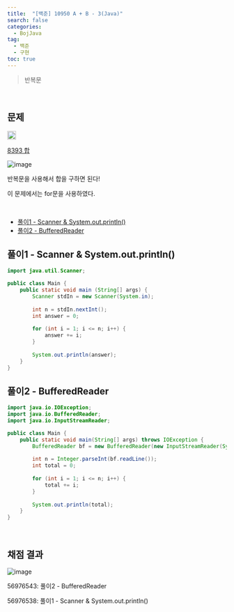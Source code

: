 ```yaml
---
title:  "[백준] 10950 A + B - 3(Java)"
search: false
categories: 
  - BojJava
tag:
  - 백준
  - 구현
toc: true
---
```


> 반복문

<br>

## 문제
<img src="https://static.solved.ac/tier_small/1.svg" width="20px"/>

[8393 합](https://www.acmicpc.net/problem/8393)

![image](https://user-images.githubusercontent.com/87406514/223183803-c1136f7e-f65b-4b5b-9bed-22ece88c81e3.png)

반복문을 사용해서 합을 구하면 된다!

이 문제에서는 for문을 사용하였다.

<br>

- [풀이1 - Scanner & System.out.println()](#풀이1---scanner--systemoutprintln)
- [풀이2 - BufferedReader](#풀이2---bufferedreader)


## 풀이1 - Scanner & System.out.println()
```java
import java.util.Scanner;

public class Main {
    public static void main (String[] args) {
        Scanner stdIn = new Scanner(System.in);
        
        int n = stdIn.nextInt();
        int answer = 0;
        
        for (int i = 1; i <= n; i++) {
            answer += i;
        }
        
        System.out.println(answer);
    }
}
```

## 풀이2 - BufferedReader

```java
import java.io.IOException;
import java.io.BufferedReader;
import java.io.InputStreamReader;

public class Main {
    public static void main(String[] args) throws IOException {
        BufferedReader bf = new BufferedReader(new InputStreamReader(System.in));
        
        int n = Integer.parseInt(bf.readLine());
        int total = 0;
        
        for (int i = 1; i <= n; i++) {
            total += i;
        }
        
        System.out.println(total);
    }
}
```

<br>

## 채점 결과
![image](https://user-images.githubusercontent.com/87406514/223185000-af09cadd-7015-4af8-94c7-29126af43ea3.png)

56976543: 풀이2 - BufferedReader 

56976538: 풀이1 - Scanner & System.out.println()

